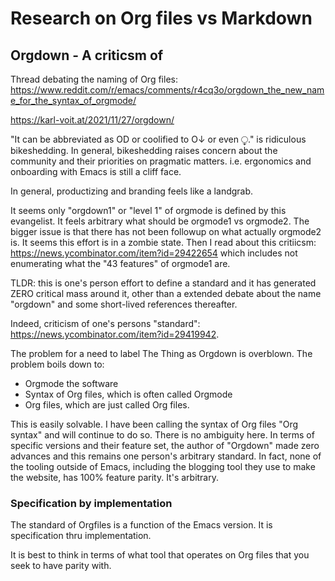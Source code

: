 # Research on Org files vs Markdown 

## Orgdown - A criticsm of 

Thread debating the naming of Org files:
https://www.reddit.com/r/emacs/comments/r4cq3o/orgdown_the_new_name_for_the_syntax_of_orgmode/

 https://karl-voit.at/2021/11/27/orgdown/

"It can be abbreviated as OD or coolified to O↓ or even ⧬."  is ridiculous bikeshedding.
In general, bikeshedding raises concern about the community and their priorities on 
pragmatic matters. i.e. ergonomics and onboarding with Emacs is still a cliff face. 

In general, productizing and branding feels like a landgrab. 

It seems only "orgdown1" or "level 1" of orgmode is defined by this evangelist.
It feels arbitrary what should be orgmode1 vs orgmode2. The bigger issue is that 
there has not been followup on what actually orgmode2 is. It seems this effort
is in a zombie state. Then I read about this critiicsm: https://news.ycombinator.com/item?id=29422654
which includes not enumerating what the "43 features" of orgmode1 are. 

TLDR: this is one's person effort to define a standard and it has generated ZERO 
critical mass around it, other than a extended debate about the name "orgdown" 
and some short-lived references thereafter.

Indeed, criticism of one's persons "standard": https://news.ycombinator.com/item?id=29419942.

The problem for a need to label The Thing as Orgdown is overblown.
The problem boils down to:

- Orgmode the software
- Syntax of Org files, which is often called Orgmode
- Org files, which are just called Org files.

This is easily solvable. I have been calling the syntax of Org files "Org syntax"
and will continue to do so. There is no ambiguity here. In terms of specific versions 
and their feature set, the author of "Orgdown" made zero advances and this remains one
person's arbitrary standard. In fact, none of the tooling outside of Emacs, including the 
blogging tool they use to make the website, has 100% feature parity. It's arbitrary. 

### Specification by implementation

The standard of Orgfiles is a function of the Emacs version.
It is specification thru implementation.

It is best to think in terms of what tool that operates on Org files that you
seek to have parity with. 


